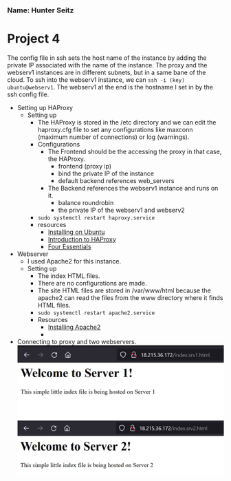 ### Name: Hunter Seitz

# Project 4 

The config file in ssh sets the host name of the instance by adding the private IP
associated with the name of the instance. 
The proxy and the webserv1 instances are in different subnets, but in a
same bane of the cloud. To ssh into the webserv1 instance, we can 
`ssh -i (key) ubuntu@webserv1`. The webserv1 at the end is the hostname I set in by
the ssh config file. 

- Setting up HAProxy 
    - Setting up
        - The HAProxy is stored in the /etc directory and we can edit the haproxy.cfg file to set any configurations like maxconn (maximum number of connections) or log (warnings).
        - Configurations
            - The Frontend should be the accessing the proxy in that case, the HAProxy. 
                - frontend (proxy ip)
                - bind the private IP of the instance
                - default backend references web_servers
            - The Backend references the webserv1 instance and runs on it. 
                - balance roundrobin
                - the private IP of the webserv1 and webserv2
        - `sudo systemctl restart haproxy.service`
        - resources
            - [Installing on Ubuntu](https://www.haproxy.com/blog/how-to-install-haproxy-on-ubuntu/)
            - [Introduction to HAProxy](https://www.digitalocean.com/community/tutorials/an-introduction-to-haproxy-and-load-balancing-concepts)
            - [Four Essentials](https://www.haproxy.com/blog/the-four-essential-sections-of-an-haproxy-configuration/)
- Webserver 
    - I used Apache2 for this instance. 
    - Setting up
        - The index HTML files. 
        - There are no configurations are made. 
        - The site HTML files are stored in /var/www/html because the apache2 can read the files from the www directory where it finds HTML files. 
        - `sudo systemctl restart apache2.service`
        - Resources 
            - [Installing Apache2](https://www.digitalocean.com/community/tutorials/how-to-install-the-apache-web-server-on-ubuntu-20-04) 
            - 
- Connecting to proxy and two webservers.  
![webserv1](https://github.com/WSU-kduncan/ceg3120-hunter2seitz/blob/main/Project4/images/webserv1.png)
![webserv2](https://github.com/WSU-kduncan/ceg3120-hunter2seitz/blob/main/Project4/images/webserv2.png) 
